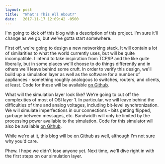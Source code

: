 ```yaml
---
layout: post
title:  "What's This All About?"
date:   2017-11-17 12:09:42 -0500
---
```

I'm going to kick off this blog with a description of this project. I'm sure
it'll change as we go, but we've gotta start somewhere.

First off, we're going to design a new networking stack. It will contain a lot
of similarities to what the world currently uses, but will be quite
incompatible. I intend to take inspiration from TCP/IP and the like quite
liberally, but in some places we'll choose to do things differently and in
others we'll leave behind some cruft. In order to verify this design, we'll
build up a simulation layer as well as the software for a number of appliances -
something roughly analogous to switches, routers, and clients, at least. Code
for these will be available [on
Github](https://github.com/thedufer/ocaml-networking-nodes).

What will the simulation layer look like? We're going to cut off the
complexities of most of OSI layer 1. In particular, we will leave behind the
difficulties of time and analog voltages, including bit-level synchronization.
We will simulate imperfections in our connections - bits getting flipped,
garbage between messages, etc. Bandwidth will only be limited by the processing
power available to the simulation. Code for this simulator will also be
available [on Github](https://github.com/thedufer/ocaml-networking).

While we're at it, this blog will be [on
Github](https://github.com/thedufer/networking-blog) as well, although I'm not
sure why you'd care.

Phew. I hope we didn't lose anyone yet. Next time, we'll dive right in with the
first steps on our simulation layer.